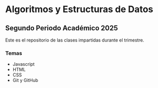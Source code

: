 # Algoritmos y Estructuras de Datos

## Segundo Periodo Académico 2025

Este es el repositorio de las clases impartidas durante el trimestre.

### Temas
- Javascript
- HTML
- CSS
- Git y GitHub
